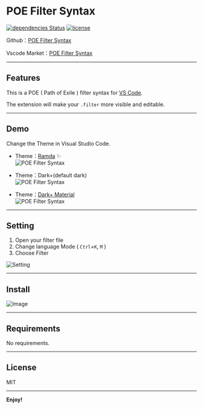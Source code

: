 # POE Filter Syntax

[![dependencies Status](https://david-dm.org/explooosion/PoeFilterSyntax.svg)](https://david-dm.org/)
[![license](https://img.shields.io/github/license/mashape/apistatus.svg)](https://github.com/explooosion/PoeFilterSyntax/blob/master/LICENSE)

Github：[POE Filter Syntax](https://github.com/explooosion/PoeFilterSyntax)

Vscode Market：[POE Filter Syntax](https://marketplace.visualstudio.com/items?itemName=robby.poe-filter)

-------

## Features

This is a POE ( Path of Exile ) filter syntax for [VS Code](https://code.visualstudio.com/).

The extension will make your `.filter` more visible and editable.

-------

## Demo

Change the Theme in Visual Studio Code.

+ Theme：[Ramda](https://marketplace.visualstudio.com/items?itemName=gluons.ramda-theme) ✨  
![POE Filter Syntax](https://raw.githubusercontent.com/explooosion/PoeFilterSyntax/master/images/poe-filter-syntax-ramda.jpg)

+ Theme：Dark+(default dark)  
![POE Filter Syntax](https://raw.githubusercontent.com/explooosion/PoeFilterSyntax/master/images/poe-filter-syntax-dark.jpg)  

+ Theme：[Dark+ Material](https://marketplace.visualstudio.com/items?itemName=vangware.dark-plus-material)  
![POE Filter Syntax](https://raw.githubusercontent.com/explooosion/PoeFilterSyntax/master/images/poe-filter-syntax-dark-material.jpg)

-------

## Setting

1. Open your filter file
2. Change language Mode ( `Ctrl`+`K`, `M` )
3. Choose Filter
  
![Setting](https://raw.githubusercontent.com/explooosion/PoeFilterSyntax/master/images/setting1.jpg)

-------

## Install

![Image](https://i.imgur.com/3b42usZ.png)

-------

## Requirements

No requirements.

-------

## License
MIT

-------

**Enjoy!**